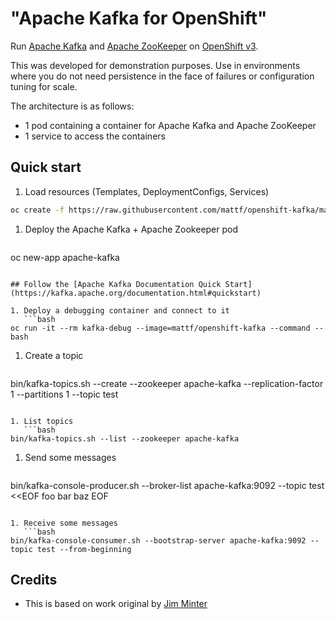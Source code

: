 # "Apache Kafka for OpenShift"

Run [Apache Kafka](https://kafka.apache.org/) and [Apache ZooKeeper](https://zookeeper.apache.org/) on [OpenShift v3](https://www.openshift.com/).

This was developed for demonstration purposes. Use in environments where you do not need persistence in the face of failures or configuration tuning for scale.

The architecture is as follows:

* 1 pod containing a container for Apache Kafka and Apache ZooKeeper
* 1 service to access the containers


## Quick start

1. Load resources (Templates, DeploymentConfigs, Services)
 ```bash
oc create -f https://raw.githubusercontent.com/mattf/openshift-kafka/master/resources.yaml
```

1. Deploy the Apache Kafka + Apache Zookeeper pod
   ```bash
oc new-app apache-kafka
```

## Follow the [Apache Kafka Documentation Quick Start](https://kafka.apache.org/documentation.html#quickstart)

1. Deploy a debugging container and connect to it
   ```bash
oc run -it --rm kafka-debug --image=mattf/openshift-kafka --command -- bash
```

1. Create a topic
   ```bash
bin/kafka-topics.sh --create --zookeeper apache-kafka --replication-factor 1 --partitions 1 --topic test
```

1. List topics
   ```bash
bin/kafka-topics.sh --list --zookeeper apache-kafka
```

1. Send some messages
   ```bash
bin/kafka-console-producer.sh --broker-list apache-kafka:9092 --topic test <<EOF
foo
bar
baz
EOF
```

1. Receive some messages
   ```bash
bin/kafka-console-consumer.sh --bootstrap-server apache-kafka:9092 --topic test --from-beginning
```

## Credits

* This is based on work original by [Jim Minter](https://github.com/jim-minter)
